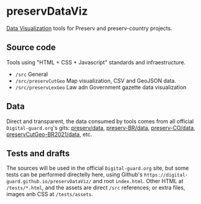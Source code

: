 # preservDataViz
[Data Visualization](https://en.wikipedia.org/wiki/Data_visualization) tools for Preserv and preserv-country projects.

## Source code

Tools using "HTML + CSS + Javascript" standards and infraestructure.

* `/src`  General
* `/src/preservCutGeo`  Map visualization, CSV and GeoJSON data.
* `/src/preservLexGeo`  Law adn Government gazette data visualization

## Data

Direct and transparent, the data consumed by tools comes from all official `Digital-guard.org`'s gits: [preserv/data](http://git.digital-guard.org/preserv/tree/main/data), [preserv-BR/data](http://git.digital-guard.org/preserv-BR/tree/main/data), [preserv-CO/data](http://git.digital-guard.org/preserv-CO/tree/main/data), [preservCutGeo-BR2021/data](http://git.digital-guard.org/preservCutGeo-BR2021/data), etc.



## Tests and drafts

The sources will be used in the official `Digital-guard.org` site, but some tests can be performed directelly here, using Github's `https://digital-guard.github.io/preservDataViz/` and root `index.html`. Other HTML at `/tests/*.html`, and the assets are direct `/src` references; or extra files, images anb CSS at `/tests/assets`.
